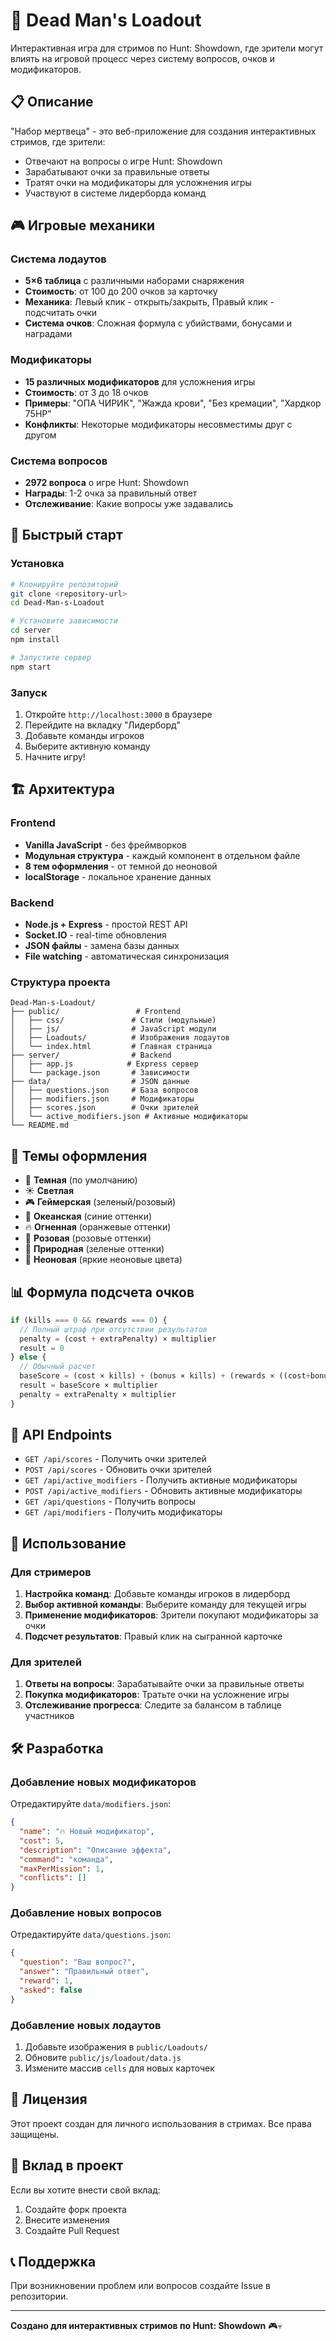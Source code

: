 # 🎯 Dead Man's Loadout

Интерактивная игра для стримов по Hunt: Showdown, где зрители могут влиять на игровой процесс через систему вопросов, очков и модификаторов.

## 📋 Описание

"Набор мертвеца" - это веб-приложение для создания интерактивных стримов, где зрители:
- Отвечают на вопросы о игре Hunt: Showdown
- Зарабатывают очки за правильные ответы
- Тратят очки на модификаторы для усложнения игры
- Участвуют в системе лидерборда команд

## 🎮 Игровые механики

### Система лодаутов
- **5×6 таблица** с различными наборами снаряжения
- **Стоимость**: от 100 до 200 очков за карточку
- **Механика**: Левый клик - открыть/закрыть, Правый клик - подсчитать очки
- **Система очков**: Сложная формула с убийствами, бонусами и наградами

### Модификаторы
- **15 различных модификаторов** для усложнения игры
- **Стоимость**: от 3 до 18 очков
- **Примеры**: "ОПА ЧИРИК", "Жажда крови", "Без кремации", "Хардкор 75HP"
- **Конфликты**: Некоторые модификаторы несовместимы друг с другом

### Система вопросов
- **2972 вопроса** о игре Hunt: Showdown
- **Награды**: 1-2 очка за правильный ответ
- **Отслеживание**: Какие вопросы уже задавались

## 🚀 Быстрый старт

### Установка
```bash
# Клонируйте репозиторий
git clone <repository-url>
cd Dead-Man-s-Loadout

# Установите зависимости
cd server
npm install

# Запустите сервер
npm start
```

### Запуск
1. Откройте `http://localhost:3000` в браузере
2. Перейдите на вкладку "Лидерборд"
3. Добавьте команды игроков
4. Выберите активную команду
5. Начните игру!

## 🏗️ Архитектура

### Frontend
- **Vanilla JavaScript** - без фреймворков
- **Модульная структура** - каждый компонент в отдельном файле
- **8 тем оформления** - от темной до неоновой
- **localStorage** - локальное хранение данных

### Backend
- **Node.js + Express** - простой REST API
- **Socket.IO** - real-time обновления
- **JSON файлы** - замена базы данных
- **File watching** - автоматическая синхронизация

### Структура проекта
```
Dead-Man-s-Loadout/
├── public/                 # Frontend
│   ├── css/               # Стили (модульные)
│   ├── js/                # JavaScript модули
│   ├── Loadouts/          # Изображения лодаутов
│   └── index.html         # Главная страница
├── server/                # Backend
│   ├── app.js            # Express сервер
│   └── package.json       # Зависимости
├── data/                  # JSON данные
│   ├── questions.json     # База вопросов
│   ├── modifiers.json     # Модификаторы
│   ├── scores.json        # Очки зрителей
│   └── active_modifiers.json # Активные модификаторы
└── README.md
```

## 🎨 Темы оформления

- 🌙 **Темная** (по умолчанию)
- ☀️ **Светлая**
- 🎮 **Геймерская** (зеленый/розовый)
- 🌊 **Океанская** (синие оттенки)
- 🔥 **Огненная** (оранжевые оттенки)
- 🌸 **Розовая** (розовые оттенки)
- 🍃 **Природная** (зеленые оттенки)
- 🎨 **Неоновая** (яркие неоновые цвета)

## 📊 Формула подсчета очков

```javascript
if (kills === 0 && rewards === 0) {
  // Полный штраф при отсутствии результатов
  penalty = (cost + extraPenalty) × multiplier
  result = 0
} else {
  // Обычный расчет
  baseScore = (cost × kills) + (bonus × kills) + (rewards × ((cost+bonus)/2))
  result = baseScore × multiplier
  penalty = extraPenalty × multiplier
}
```

## 🔧 API Endpoints

- `GET /api/scores` - Получить очки зрителей
- `POST /api/scores` - Обновить очки зрителей
- `GET /api/active_modifiers` - Получить активные модификаторы
- `POST /api/active_modifiers` - Обновить активные модификаторы
- `GET /api/questions` - Получить вопросы
- `GET /api/modifiers` - Получить модификаторы

## 🎯 Использование

### Для стримеров
1. **Настройка команд**: Добавьте команды игроков в лидерборд
2. **Выбор активной команды**: Выберите команду для текущей игры
3. **Применение модификаторов**: Зрители покупают модификаторы за очки
4. **Подсчет результатов**: Правый клик на сыгранной карточке

### Для зрителей
1. **Ответы на вопросы**: Зарабатывайте очки за правильные ответы
2. **Покупка модификаторов**: Тратьте очки на усложнение игры
3. **Отслеживание прогресса**: Следите за балансом в таблице участников

## 🛠️ Разработка

### Добавление новых модификаторов
Отредактируйте `data/modifiers.json`:
```json
{
  "name": "🔥 Новый модификатор",
  "cost": 5,
  "description": "Описание эффекта",
  "command": "команда",
  "maxPerMission": 1,
  "conflicts": []
}
```

### Добавление новых вопросов
Отредактируйте `data/questions.json`:
```json
{
  "question": "Ваш вопрос?",
  "answer": "Правильный ответ",
  "reward": 1,
  "asked": false
}
```

### Добавление новых лодаутов
1. Добавьте изображения в `public/Loadouts/`
2. Обновите `public/js/loadout/data.js`
3. Измените массив `cells` для новых карточек

## 📝 Лицензия

Этот проект создан для личного использования в стримах. Все права защищены.

## 🤝 Вклад в проект

Если вы хотите внести свой вклад:
1. Создайте форк проекта
2. Внесите изменения
3. Создайте Pull Request

## 📞 Поддержка

При возникновении проблем или вопросов создайте Issue в репозитории.

---

**Создано для интерактивных стримов по Hunt: Showdown** 🎮💀